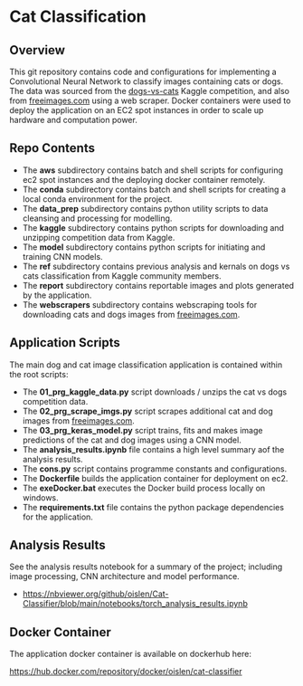 # Cat Classification

## Overview

This git repository contains code and configurations for implementing a Convolutional Neural Network to classify images containing cats or dogs. The data was sourced from the [dogs-vs-cats](https://www.kaggle.com/competitions/dogs-vs-cats/overview) Kaggle competition, and also from [freeimages.com](https://www.freeimages.com/) using a web scraper. Docker containers were used to deploy the application on an EC2 spot instances in order to scale up hardware and computation power. 

## Repo Contents

* The __aws__ subdirectory contains batch and shell scripts for configuring ec2 spot instances and the deploying docker container remotely. 
* The __conda__ subdirectory contains batch and shell scripts for creating a local conda environment for the project. 
* The __data_prep__ subdirectory contains python utility scripts to data cleansing and processing for modelling.
* The __kaggle__ subdirectory contains python scripts for downloading and unzipping competition data from Kaggle.
* The __model__ subdirectory contains python scripts for initiating and training CNN models.
* The __ref__ subdirectory contains previous analysis and kernals on dogs vs cats classification from Kaggle community members.
* The __report__ subdirectory contains reportable images and plots generated by the application.
* The __webscrapers__ subdirectory contains webscraping tools for downloading cats and dogs images from [freeimages.com](https://www.freeimages.com/).

## Application Scripts

The main dog and cat image classification application is contained within the root scripts:

* The __01_prg_kaggle_data.py__ script downloads / unzips the cat vs dogs competition data.
* The __02_prg_scrape_imgs.py__ script scrapes additional cat and dog images from [freeimages.com](https://www.freeimages.com/).
* The __03_prg_keras_model.py__ script trains, fits and makes image predictions of the cat and dog images using a CNN model.
* The __analysis_results.ipynb__ file contains a high level summary aof the analysis results.
* The __cons.py__ script contains programme constants and configurations.
* The __Dockerfile__ builds the application container for deployment on ec2.
* The __exeDocker.bat__ executes the Docker build process locally on windows.
* The __requirements.txt__ file contains the python package dependencies for the application.

## Analysis Results

See the analysis results notebook for a summary of the project; including image processing, CNN architecture and model performance.
* https://nbviewer.org/github/oislen/Cat-Classifier/blob/main/notebooks/torch_analysis_results.ipynb

## Docker Container

The application docker container is available on dockerhub here:

https://hub.docker.com/repository/docker/oislen/cat-classifier
